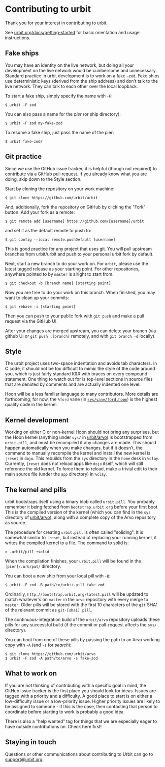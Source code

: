 # Contributing to urbit

Thank you for your interest in contributing to urbit.

See [urbit.org/docs/getting-started](https://urbit.org/docs/getting-started/#arvo)
for basic orientation and usage instructions.

## Fake ships

You may have an identity on the live network, but doing all your
development on the live network would be cumbersome and unnecessary.
Standard practice in urbit development is to work on a fake `~zod`.
Fake ships use deterministic keys (derived from the ship address)
and don't talk to the live network. They can talk to each other over
the local loopback.

To start a fake ship, simply specify the name with `-F`:

```
$ urbit -F zod
```

You can also pass a name for the *pier* (or ship directory):

```
$ urbit -F zod my-fake-zod
```

To resume a fake ship, just pass the name of the pier:

```
$ urbit fake-zod/
```

## Git practice

Since we use the GitHub issue tracker, it is helpful (though not
required) to contribute via a GitHub pull request. If you already know
what you are doing, skip down to the Style section.

Start by cloning the repository on your work machine:

```
$ git clone https://github.com/urbit/urbit
```

And, additionally, fork the repository on GitHub by clicking the "Fork"
button. Add your fork as a remote:

```
$ git remote add [username] https://github.com/[username]/urbit
```

and set it as the default remote to push to:

```
$ git config --local remote.pushDefault [username]
```

This is good practice for any project that uses git. You will pull
upstream branches from urbit/urbit and push to your personal urbit fork
by default.

Next, start a new branch to do your work on. For `urbit`, please use the
latest tagged release as your starting point. For other repositories,
anywhere pointed to by `master` is alright to start from.

```
$ git checkout -b [branch name] [starting point]
```

Now you are free to do your work on this branch. When finished, you may
want to clean up your commits:

```
$ git rebase -i [starting point]
```

Then you can push to your public fork with `git push` and make a pull
request via the GitHub UI.

After your changes are merged upstream, you can delete your branch (via
github UI or `git push :[branch]` remotely, and with `git branch -d`
locally).

## Style

The urbit project uses two-space indentation and avoids tab characters.
In C code, it should not be too difficult to mimic the style of the code
around you, which is just fairly standard K&R with braces on every
compound statement. One thing to watch out for is top-level sections in
source files that are denoted by comments and are actually indented one
level.

Hoon will be a less familiar language to many contributors. More details
are forthcoming; for now, the `%ford` vane (in
[`sys/vane/ford.hoon`](https://github.com/urbit/arvo/blob/master/sys/vane/ford.hoon))
is the highest quality code in the kernel.

## Kernel development

Working on either C or non-kernel Hoon should not bring any surprises, but
the Hoon kernel (anything under `sys/` in [urbit/arvo](https://github.com/urbit/arvo))
is bootstrapped from `urbit.pill`, and must be recompiled if any changes are
made. This should happen automatically when you make changes, but if it doesn't,
the command to manually recompile the kernel and install the new kernel
is `|reset` in `dojo`.  This rebuilds from the `sys` directory in the
`home` desk in `%clay`.  Currently, `|reset` does not reload apps like
`dojo` itself, which will still reference the old kernel. To force them
to reload, make a trivial edit to their main source file (under the
`app` directory) in `%clay`.

## The kernel and pills

urbit bootstraps itself using a binary blob called `urbit.pill`. You
probably remember it being fetched from `bootstrap.urbit.org` before
your first boot. This is the compiled version of the kernel (which
you can find in the `sys` directory of [urbit/arvo](https://github.com/urbit/arvo)),
along with a complete copy of the Arvo repository as source.

The procedure for creating `urbit.pill` is often called "soliding". It
is somewhat similar to `|reset`, but instead of replacing your running
kernel, it writes the compiled kernel to a file. The command to solid
is:

```
> .urbit/pill +solid
```

When the compilation finishes, your `urbit.pill` will be found in the
`[pier]/.urb/put/` directory.

You can boot a new ship from your local pill with `-B`:

```
$ urbit -F zod -B path/to/urbit.pill fake-zod
```

Ordinarily, `http://bootstrap.urbit.org/latest.pill` will be updated
to match whatever's on `master` in the `arvo` repository with every
merge to `master`. Older pills will be stored with the first 10
characters of the `git` SHA1 of the relevant commit as `git-[sha1].pill`.

The continuous-integration build of the `urbit/arvo` repository
uploads these pills for any successful build (if the commit or pull-request
affects the `sys/` directory).

You can boot from one of these pills by passing the path to an Arvo
working copy with `-A` (and `-s` for *search*):

```
$ git clone https://github.com/urbit/arvo
$ urbit -F zod -A path/to/arvo -s fake-zod
```

## What to work on

If you are not thinking of contributing with a specific goal in mind,
the GitHub issue tracker is the first place you should look for ideas.
Issues are tagged with a priority and a difficulty. A good place to
start is on either a low-difficulty issue or a low-priority issue.
Higher priority issues are likely to be assigned to someone - if this is
the case, then contacting that person to coordinate before starting to
work is probably a good idea.

There is also a "help wanted" tag for things that we are especially
eager to have outside contributions on. Check here first!

## Staying in touch

Questions or other communications about contributing to Urbit can go to
[support@urbit.org](mailto:support@urbit.org).
